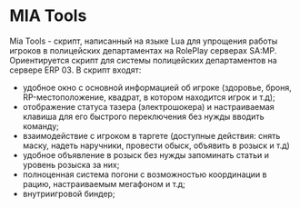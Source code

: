 # MIA Tools

Mia Tools - скрипт, написанный на языке Lua для упрощения работы игроков в полицейских департаментах на RolePlay серверах SA:MP.
Ориентируется скрипт для системы полицейских департаментов на сервере ERP 03.
В скрипт входят: 
- удобное окно с основной информацией об игроке (здоровье, броня, RP-местоположение, квадрат, в котором находится игрок и т.д);
- отображение статуса тазера (электрошокера) и настраиваемая клавиша для его быстрого переключения без нужды вводить команду;
- взаимодействие с игроком в таргете (доступные действия: снять маску, надеть наручники, провести обыск, объявить в розыск и т.д)
- удобное объявление в розыск без нужды запоминать статьи и уровень розыска за них;
- полноценная система погони с возможностью координации в рацию, настраиваемым мегафоном и т.д;
- внутриигровой биндер;
